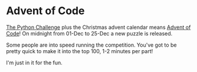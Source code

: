 Advent of Code
=

[The Python Challenge](http://www.pythonchallenge.com/) plus the Christmas advent calendar means [Advent of Code](https://adventofcode.com/)! On midnight from 01-Dec to 25-Dec a new puzzle is released.

Some people are into speed running the competition. You've got to be pretty quick to make it into the top 100, 1-2 minutes per part!

I'm just in it for the fun.
